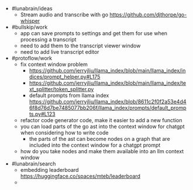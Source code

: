- #lunabrain/ideas
	- Stream audio and transcribe with go https://github.com/djthorpe/go-whisper
- #bullskip/work
	- app can save prompts to settings and get them for use when processing a transcript
	- need to add them to the transcript viewer window
	- need to add live transcript editor
- #protoflow/work
	- fix context window problem
		- https://github.com/jerryjliu/llama_index/blob/main/llama_index/indices/prompt_helper.py#L175
		- https://github.com/jerryjliu/llama_index/blob/main/llama_index/text_splitter/token_splitter.py
		- default prompts from llama index https://github.com/jerryjliu/llama_index/blob/8611c2f0f2a53e4d46f8d76d7be7485077bb206f/llama_index/prompts/default_prompts.py#L123
	- refactor code generator code, make it easier to add a new function
	- you can load parts of the go ast into the context window for chatgpt when considering how to write code
		- the parts of the ast can become nodes on a graph that are included into the context window for a chatgpt prompt
	- how do you take nodes and make them available into an llm context window
- #lunabrain/search
	- embedding leaderboard https://huggingface.co/spaces/mteb/leaderboard
	-